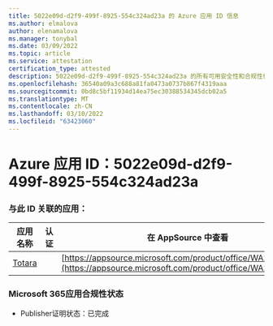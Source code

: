 ```yaml
---
title: 5022e09d-d2f9-499f-8925-554c324ad23a 的 Azure 应用 ID 信息
ms.author: elmalova
author: elenamalova
ms.manager: tonybal
ms.date: 03/09/2022
ms.topic: article
ms.service: attestation
certification_type: attested
description: 5022e09d-d2f9-499f-8925-554c324ad23a 的所有可用安全性和合规性信息。
ms.openlocfilehash: 36540a09a3c688a81fa0473a0737b867f4319aaa
ms.sourcegitcommit: 0bd8c5bf11934d14ea75ec30388534345dcb02a5
ms.translationtype: MT
ms.contentlocale: zh-CN
ms.lasthandoff: 03/10/2022
ms.locfileid: "63423060"
---
```

# <a name="azure-app-id-5022e09d-d2f9-499f-8925-554c324ad23a"></a>Azure 应用 ID：5022e09d-d2f9-499f-8925-554c324ad23a


### <a name="apps-associated-with-this-id"></a>与此 ID 关联的应用：
| **应用名称** | **认证** | **在 AppSource 中查看** |
|--------------|---------------|-----------------------|
| [Totara](https://docs.microsoft.com/microsoft-365-app-certification/forward/WA200003222) |  | [https://appsource.microsoft.com/product/office/WA200003222](https://appsource.microsoft.com/product/office/WA200003222) |

### <a name="microsoft-365-app-compliance-status"></a>Microsoft 365应用合规性状态
- Publisher证明状态：已完成
